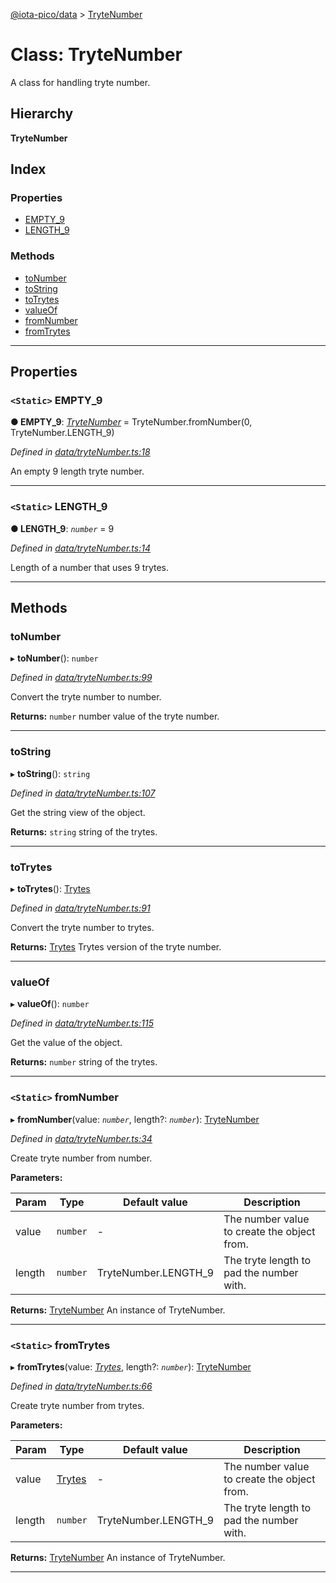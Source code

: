[@iota-pico/data](../README.md) > [TryteNumber](../classes/trytenumber.md)

# Class: TryteNumber

A class for handling tryte number.

## Hierarchy

**TryteNumber**

## Index

### Properties

* [EMPTY_9](trytenumber.md#empty_9)
* [LENGTH_9](trytenumber.md#length_9)

### Methods

* [toNumber](trytenumber.md#tonumber)
* [toString](trytenumber.md#tostring)
* [toTrytes](trytenumber.md#totrytes)
* [valueOf](trytenumber.md#valueof)
* [fromNumber](trytenumber.md#fromnumber)
* [fromTrytes](trytenumber.md#fromtrytes)

---

## Properties

<a id="empty_9"></a>

### `<Static>` EMPTY_9

**●  EMPTY_9**:  *[TryteNumber](trytenumber.md)*  =  TryteNumber.fromNumber(0, TryteNumber.LENGTH_9)

*Defined in [data/tryteNumber.ts:18](https://github.com/iota-pico/data/blob/11a821c/src/data/tryteNumber.ts#L18)*

An empty 9 length tryte number.

___

<a id="length_9"></a>

### `<Static>` LENGTH_9

**●  LENGTH_9**:  *`number`*  = 9

*Defined in [data/tryteNumber.ts:14](https://github.com/iota-pico/data/blob/11a821c/src/data/tryteNumber.ts#L14)*

Length of a number that uses 9 trytes.

___

## Methods

<a id="tonumber"></a>

###  toNumber

▸ **toNumber**(): `number`

*Defined in [data/tryteNumber.ts:99](https://github.com/iota-pico/data/blob/11a821c/src/data/tryteNumber.ts#L99)*

Convert the tryte number to number.

**Returns:** `number`
number value of the tryte number.

___

<a id="tostring"></a>

###  toString

▸ **toString**(): `string`

*Defined in [data/tryteNumber.ts:107](https://github.com/iota-pico/data/blob/11a821c/src/data/tryteNumber.ts#L107)*

Get the string view of the object.

**Returns:** `string`
string of the trytes.

___

<a id="totrytes"></a>

###  toTrytes

▸ **toTrytes**(): [Trytes](trytes.md)

*Defined in [data/tryteNumber.ts:91](https://github.com/iota-pico/data/blob/11a821c/src/data/tryteNumber.ts#L91)*

Convert the tryte number to trytes.

**Returns:** [Trytes](trytes.md)
Trytes version of the tryte number.

___

<a id="valueof"></a>

###  valueOf

▸ **valueOf**(): `number`

*Defined in [data/tryteNumber.ts:115](https://github.com/iota-pico/data/blob/11a821c/src/data/tryteNumber.ts#L115)*

Get the value of the object.

**Returns:** `number`
string of the trytes.

___

<a id="fromnumber"></a>

### `<Static>` fromNumber

▸ **fromNumber**(value: *`number`*, length?: *`number`*): [TryteNumber](trytenumber.md)

*Defined in [data/tryteNumber.ts:34](https://github.com/iota-pico/data/blob/11a821c/src/data/tryteNumber.ts#L34)*

Create tryte number from number.

**Parameters:**

| Param | Type | Default value | Description |
| ------ | ------ | ------ | ------ |
| value | `number`  | - |   The number value to create the object from. |
| length | `number`  |  TryteNumber.LENGTH_9 |   The tryte length to pad the number with. |

**Returns:** [TryteNumber](trytenumber.md)
An instance of TryteNumber.

___

<a id="fromtrytes"></a>

### `<Static>` fromTrytes

▸ **fromTrytes**(value: *[Trytes](trytes.md)*, length?: *`number`*): [TryteNumber](trytenumber.md)

*Defined in [data/tryteNumber.ts:66](https://github.com/iota-pico/data/blob/11a821c/src/data/tryteNumber.ts#L66)*

Create tryte number from trytes.

**Parameters:**

| Param | Type | Default value | Description |
| ------ | ------ | ------ | ------ |
| value | [Trytes](trytes.md)  | - |   The number value to create the object from. |
| length | `number`  |  TryteNumber.LENGTH_9 |   The tryte length to pad the number with. |

**Returns:** [TryteNumber](trytenumber.md)
An instance of TryteNumber.

___

